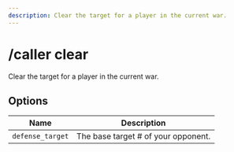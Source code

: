 ```yaml
---
description: Clear the target for a player in the current war.
---
```


# /caller clear

Clear the target for a player in the current war.

## Options

| Name | Description |
|------|-------------|
| `defense_target` | The base target # of your opponent. |

